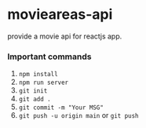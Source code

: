 # movieareas-api 
provide a movie api for reactjs app.

### Important commands

1. `npm install`
2. `npm run server`
3. `git init`
4. `git add .` 
5. `git commit -m "Your MSG"` 
6. `git push -u origin main` or `git push` 
